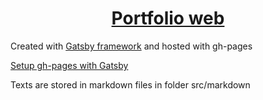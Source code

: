 <h1 align="center">
  <a href="https://merkap.cz/"> Portfolio web </a>
</h1>

Created with [Gatsby framework](https://www.gatsbyjs.com/) and hosted with gh-pages

[Setup gh-pages with Gatsby](https://www.gatsbyjs.com/docs/how-to/previews-deploys-hosting/how-gatsby-works-with-github-pages/)

Texts are stored in markdown files in folder src/markdown
